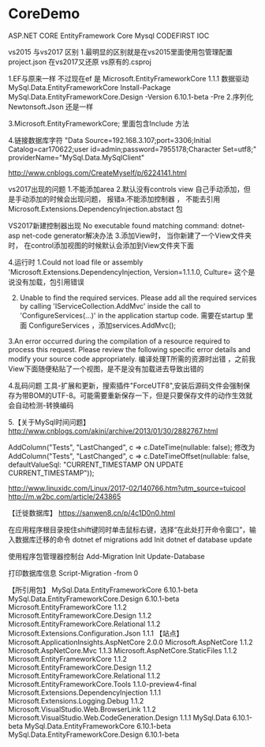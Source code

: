 # CoreDemo
ASP.NET CORE     EntityFramework Core     Mysql  CODEFIRST  IOC


vs2015 与vs2017 区别
1.最明显的区别就是在vs2015里面使用包管理配置project.json
  在vs2017又还原 vs原有的.csproj

1.EF与原来一样
 不过现在ef 是 Microsoft.EntityFrameworkCore 1.1.1
  数据驱动 MySql.Data.EntityFrameworkCore Install-Package MySql.Data.EntityFrameworkCore.Design -Version 6.10.1-beta -Pre
2.序列化 Newtonsoft.Json 还是一样

3.Microsoft.EntityFrameworkCore; 里面包含Include 方法

4.链接数据库字符 "Data Source=192.168.3.107;port=3306;Initial Catalog=car170622;user id=admin;password=7955178;Character Set=utf8;" providerName="MySql.Data.MySqlClient"

http://www.cnblogs.com/CreateMyself/p/6224141.html


vs2017出现的问题
1.不能添加area
2.默认没有controls view
  自己手动添加，但是手动添加的时候会出现问题，
  报错a.不能添加控制器 ，
  不能去引用Microsoft.Extensions.DependencyInjection.abstact 包

  VS2017新建控制器出现 No executable found matching command: dotnet-asp net-code generator解决办法
  <ItemGroup>
    <DotNetCliToolReference Include="Microsoft.VisualStudio.Web.CodeGeneration.Tools" Version="1.0.0-msbuild3-final" />
  </ItemGroup>
3.添加View时，
   当你新建了一个View文件夹时，
   在control添加视图的时候默认会添加到View文件夹下面


4.运行时
  1.Could not load file or assembly 'Microsoft.Extensions.DependencyInjection, Version=1.1.1.0, Culture=
  这个是说没有加载，包引用错误

 2. Unable to find the required services.
 Please add all the required services by calling 'IServiceCollection.AddMvc' inside the call to 'ConfigureServices(...)' in the application startup code.
  需要在startup 里面 ConfigureServices ，添加services.AddMvc();  

3.An error occurred during the compilation of a resource required to process this request. Please review the following specific error details and modify your source code appropriately.
   编译处理T所需的资源时出错 ，之前我View下面随便粘贴了一个视图，是不是没有加载进去导致出错的

4.乱码问题
 工具-扩展和更新，搜索插件"ForceUTF8",安装后源码文件会强制保存为带BOM的UTF-8。可能需要重新保存一下，但是只要保存文件的动作生效就会自动检测-转换编码

5.【关于MySql时间问题】
http://www.cnblogs.com/akini/archive/2013/01/30/2882767.html

AddColumn("Tests", "LastChanged", c => c.DateTime(nullable: false);
修改为
AddColumn("Tests", "LastChanged", c => c.DateTimeOffset(nullable: false, defaultValueSql: "CURRENT_TIMESTAMP ON UPDATE CURRENT_TIMESTAMP"));

http://www.linuxidc.com/Linux/2017-02/140766.htm?utm_source=tuicool
http://m.w2bc.com/article/243865


【迁徙数据库】
https://sanwen8.cn/p/4c1D0n0.html

在应用程序根目录按住shift键同时单击鼠标右键，选择“在此处打开命令窗口”，输入数据库迁移的命令
dotnet ef migrations add Init
dotnet ef database update

 使用程序包管理器控制台
 Add-Migration Init
 Update-Database

 打印数据库信息
Script-Migration -from 0


【所引用包】
MySql.Data.EntityFrameworkCore 6.10.1-beta
MySql.Data.EntityFrameworkCore.Design 6.10.1-beta
Microsoft.EntityFrameworkCore 1.1.2
Microsoft.EntityFrameworkCore.Design 1.1.2
Microsoft.EntityFrameworkCore.Relational 1.1.2
Microsoft.Extensions.Configuration.Json 1.1.1
【站点】
Microsoft.ApplicationInsights.AspNetCore 2.0.0
Microsoft.AspNetCore 1.1.2
Microsoft.AspNetCore.Mvc 1.1.3 
Microsoft.AspNetCore.StaticFiles 1.1.2
Microsoft.EntityFrameworkCore 1.1.2
Microsoft.EntityFrameworkCore.Design 1.1.2
Microsoft.EntityFrameworkCore.Relational 1.1.2
Microsoft.EntityFrameworkCore.Tools 1.1.0-preview4-final
Microsoft.Extensions.DependencyInjection 1.1.1
Microsoft.Extensions.Logging.Debug 1.1.2
Microsoft.VisualStudio.Web.BrowserLink 1.1.2
Microsoft.VisualStudio.Web.CodeGeneration.Design 1.1.1
MySql.Data 6.10.1-beta
MySql.Data.EntityFrameworkCore 6.10.1-beta
MySql.Data.EntityFrameworkCore.Design 6.10.1-beta



